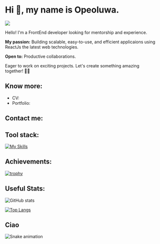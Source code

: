 # Hi 👋, my name is Opeoluwa. 
![](https://komarev.com/ghpvc/?username=Opeoluwa-Codes&abbreviated=true&label=PROFILE+VIEWS&style=plastic&color=yellowgreen)

Hello! I'm a FrontEnd developer looking for mentorship and experience.

**My passion:** Building scalable, easy-to-use, and efficient applicaions using ReactJs the latest web technologies.

**Open to:** Productive collaborations.

Eager to work on exciting projects. Let's create something amazing together! 🤸‍♂️


## Know more:

* CV:
* Portfolio:

## Contact me:


## Tool stack:

[![My Skills](https://skillicons.dev/icons?i=discord,git,github,figma,visualstudio,react,html,css,styledcomponents,vercel,vite,postman&theme=light)](https://skillicons.dev)


## Achievements:

[![trophy](https://github-profile-trophy.vercel.app/?username=Opeoluwa-Codes&theme=flat&column=6&margin-w=15&margin-h=15)](https://github.com/ryo-ma/github-profile-trophy)


## Useful Stats:

![GitHub stats](https://github-readme-stats.vercel.app/api?username=Opeoluwa-Codes&show_icons=true&show=reviews,discussions_started,discussions_answered,prs_merged,prs_merged_percentage&theme=shadow_blue&border_color=e1e4e8&number_format=short&line_height=35)

[![Top Langs](https://github-readme-stats.vercel.app/api/top-langs/?username=Opeoluwa-Codes&langs_count=10&theme=shadow_blue&border_color=e1e4e8&number_format=short)](https://github.com/anuraghazra/github-readme-stats)

## Ciao
![Snake animation](https://github.com/Opeoluwa-Codes/Opeoluwa-Codes/blob/output/github-contribution-grid-snake.svg)
